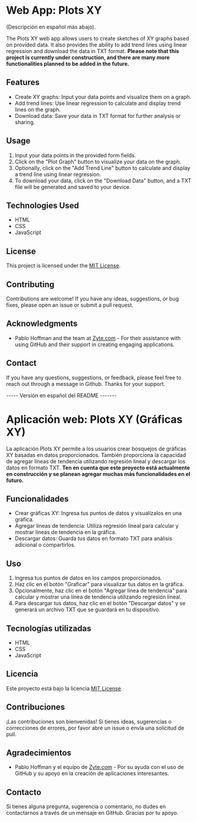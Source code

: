 # Web App: Plots XY

(Descripción en español más abajo).

The Plots XY web app allows users to create sketches of XY graphs based on provided data. It also provides the ability to add trend lines using linear regression and download the data in TXT format.
**Please note that this project is currently under construction, and there are many more functionalities planned to be added in the future.**
## Features

- Create XY graphs: Input your data points and visualize them on a graph.
- Add trend lines: Use linear regression to calculate and display trend lines on the graph.
- Download data: Save your data in TXT format for further analysis or sharing.


## Usage

1. Input your data points in the provided form fields.
2. Click on the "Plot Graph" button to visualize your data on the graph.
3. Optionally, click on the "Add Trend Line" button to calculate and display a trend line using linear regression.
4. To download your data, click on the "Download Data" button, and a TXT file will be generated and saved to your device.

## Technologies Used

- HTML
- CSS
- JavaScript

## License

This project is licensed under the [MIT License](LICENSE).

## Contributing

Contributions are welcome! If you have any ideas, suggestions, or bug fixes, please open an issue or submit a pull request.

## Acknowledgments

- Pablo Hoffman and the team at [Zyte.com](https://www.zyte.com/) - For their assistance with using GitHub and their support in creating engaging applications.

## Contact

If you have any questions, suggestions, or feedback, please feel free to reach out through a message in Github.
Thanks for your support.

----- Versión en español del README -------

# Aplicación web: Plots XY (Gráficas XY)

La aplicación Plots XY permite a los usuarios crear bosquejos de gráficas XY basadas en datos proporcionados. También proporciona la capacidad de agregar líneas de tendencia utilizando regresión lineal y descargar los datos en formato TXT.
**Ten en cuenta que este proyecto está actualmente en construcción y se planean agregar muchas más funcionalidades en el futuro.**

## Funcionalidades

- Crear gráficas XY: Ingresa tus puntos de datos y visualízalos en una gráfica.
- Agregar líneas de tendencia: Utiliza regresión lineal para calcular y mostrar líneas de tendencia en la gráfica.
- Descargar datos: Guarda tus datos en formato TXT para análisis adicional o compartirlos.

## Uso

1. Ingresa tus puntos de datos en los campos proporcionados.
2. Haz clic en el botón "Graficar" para visualizar tus datos en la gráfica.
3. Opcionalmente, haz clic en el botón "Agregar línea de tendencia" para calcular y mostrar una línea de tendencia utilizando regresión lineal.
4. Para descargar tus datos, haz clic en el botón "Descargar datos" y se generará un archivo TXT que se guardará en tu dispositivo.

## Tecnologías utilizadas

- HTML
- CSS
- JavaScript

## Licencia

Este proyecto está bajo la licencia [MIT License](LICENSE).

## Contribuciones

¡Las contribuciones son bienvenidas! Si tienes ideas, sugerencias o correcciones de errores, por favor abre un issue o envía una solicitud de pull.

## Agradecimientos

- Pablo Hoffman y el equipo de [Zyte.com](https://www.zyte.com/) - Por su ayuda con el uso de GitHub y su apoyo en la creación de aplicaciones interesantes.

## Contacto

Si tienes alguna pregunta, sugerencia o comentario, no dudes en contactarnos a través de un mensaje en GitHub.
Gracias por tu apoyo.
